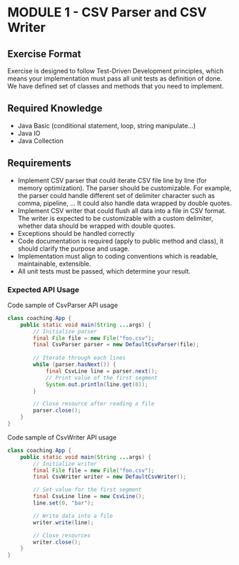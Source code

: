 # MODULE 1 - CSV Parser and CSV Writer

## Exercise Format
Exercise is designed to follow Test-Driven Development principles, which means your implementation
must pass all unit tests as definition of done. We have defined set of classes and methods that
you need to implement.

## Required Knowledge
- Java Basic (conditional statement, loop, string manipulate...) 
- Java IO
- Java Collection

## Requirements
- Implement CSV parser that could iterate CSV file line by line (for memory optimization). 
  The parser should be customizable. For example, the parser could handle different set of
  delimiter character such as comma, pipeline, ... It could also handle data wrapped by 
  double quotes.
- Implement CSV writer that could flush all data into a file in CSV format. The writer is
  expected to be customizable with a custom delimiter, whether data should be wrapped with
  double quotes.
- Exceptions should be handled correctly
- Code documentation is required (apply to public method and class), it should clarify the
  purpose and usage.
- Implementation must align to coding conventions which is readable, maintainable, extensible.
- All unit tests must be passed, which determine your result.

### Expected API Usage
Code sample of CsvParser API usage
```java
class coaching.App {
    public static void main(String ...args) {                                             
        // Initialize parser
        final File file = new File("foo.csv");
        final CsvParser parser = new DefaultCsvParser(file);
        
        // Iterate through each lines
        while (parser.hasNext()) {
            final CsvLine line = parser.next();
            // Print value of the first segment
            System.out.println(line.get(0));
        }

        // Close resource after reading a file
        parser.close();
    }
}
```

Code sample of CsvWriter API usage
```java
class coaching.App {
    public static void main(String ...args) {
        // Initialize writer
        final File file = new File("foo.csv");
        final CsvWriter writer = new DefaultCsvWriter();

        // Set value for the first segment
        final CsvLine line = new CsvLine();
        line.set(0, "bar");

        // Write data into a file
        writer.write(line);

        // Close resources
        writer.close();
    }
}
```